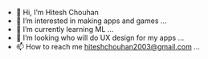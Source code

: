 - 👋 Hi, I’m Hitesh Chouhan
- 👀 I’m interested in making apps and games ...
- 🌱 I’m currently learning ML ...
- 💞️ I’m looking who will do UX design for my apps ...
- 📫 How to reach me hiteshchouhan2003@gmail.com ...
